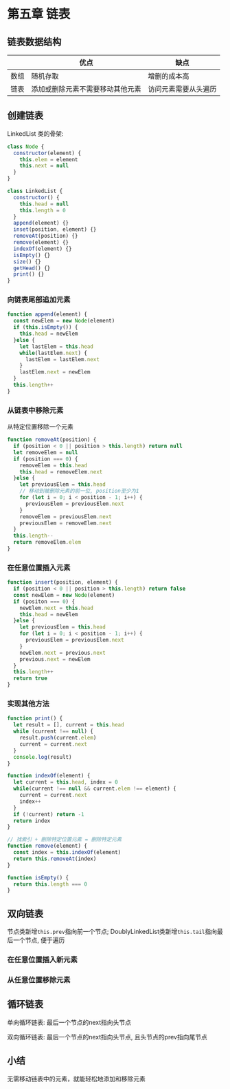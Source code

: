 # 第五章 链表

## 链表数据结构

|      | 优点                             | 缺点                 |
| ---- | -------------------------------- | -------------------- |
| 数组 | 随机存取                         | 增删的成本高         |
| 链表 | 添加或删除元素不需要移动其他元素 | 访问元素需要从头遍历 |



## 创建链表

LinkedList 类的骨架:

```javascript
class Node {
  constructor(element) {
    this.elem = element
    this.next = null
  }
}

class LinkedList {
  constructor() {
    this.head = null
    this.length = 0
  }
  append(element) {}
  inset(position, element) {}
  removeAt(position) {}
  remove(element) {}
  indexOf(element) {}
  isEmpty() {}
  size() {}
  getHead() {}
  print() {}
}
```

### 向链表尾部追加元素

```javascript
function append(element) {
  const newElem = new Node(element)
  if (this.isEmpty()) {
    this.head = newElem
  }else {
    let lastElem = this.head
    while(lastElem.next) {
      lastElem = lastElem.next
    }
    lastElem.next = newElem
  }
  this.length++
}
```

### 从链表中移除元素

从特定位置移除一个元素

```javascript
function removeAt(position) {
  if (position < 0 || position > this.length) return null
  let removeElem = null
  if (position === 0) {
    removeElem = this.head
    this.head = removeElem.next
  }else {
    let previousElem = this.head
    // 移动到被删除元素的前一位, position至少为1
    for (let i = 0; i < position - 1; i++) {
      previousElem = previousElem.next
    }
    removeElem = previousElem.next
    previousElem = removeElem.next
  }
  this.length--
  return removeElem.elem
}
```

### 在任意位置插入元素

```javascript
function insert(position, element) {
  if (position < 0 || position > this.length) return false
  const newElem = new Node(element)
  if (positon === 0) {
    newElem.next = this.head
    this.head = newElem
  }else {
    let previousElem = this.head
    for (let i = 0; i < position - 1; i++) {
      previousElem = previousElem.next
    }
    newElem.next = previous.next
    previous.next = newElem
  }
  this.length++
  return true
}
```

### 实现其他方法

```javascript
function print() {
  let result = [], current = this.head
  while (current !== null) {
    result.push(current.elem)
    current = current.next
  }
  console.log(result)
}

function indexOf(element) {
  let current = this.head, index = 0
  while(current !== null && current.elem !== element) {
    current = current.next
    index++
  }
  if (!current) return -1
  return index
}

// 找索引 + 删除特定位置元素 = 删除特定元素
function remove(element) {
  const index = this.indexOf(element)
  return this.removeAt(index)
}

function isEmpty() {
  return this.length === 0
}
```

## 双向链表

节点类新增`this.prev`指向前一个节点; DoublyLinkedList类新增`this.tail`指向最后一个节点, 便于遍历

### 在任意位置插入新元素

### 从任意位置移除元素

## 循环链表

单向循环链表: 最后一个节点的next指向头节点

双向循环链表: 最后一个节点的next指向头节点, 且头节点的prev指向尾节点

## 小结

无需移动链表中的元素，就能轻松地添加和移除元素
